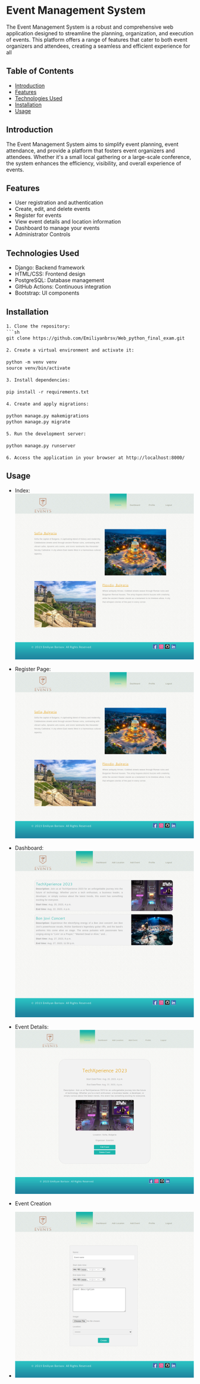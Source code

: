 # Event Management System

The Event Management System is a robust and comprehensive web application designed to streamline the planning, organization, and execution of events. This platform offers a range of features that cater to both event organizers and attendees, creating a seamless and efficient experience for all

## Table of Contents

- [Introduction](#introduction)
- [Features](#features)
- [Technologies Used](#technologies-used)
- [Installation](#installation)
- [Usage](#usage)


## Introduction
The Event Management System aims to simplify event planning, event attendance, and provide a platform that fosters event organizers and attendees. Whether it's a small local gathering or a large-scale conference, the system enhances the efficiency, visibility, and overall experience of events.

## Features

- User registration and authentication
- Create, edit, and delete events
- Register for events
- View event details and location information
- Dashboard to manage your events
- Administrator Controls

## Technologies Used

- Django: Backend framework
- HTML/CSS: Frontend design
- PostgreSQL: Database management
- GitHub Actions: Continuous integration
- Bootstrap: UI components

## Installation

	1. Clone the repository:
   	```sh
	git clone https://github.com/Emiliyanbrsv/Web_python_final_exam.git
   
	2. Create a virtual environment and activate it:

	python -m venv venv
	source venv/bin/activate
	
	3. Install dependencies:
	
	pip install -r requirements.txt
	
	4. Create and apply migrations:
	
	python manage.py makemigrations
	python manage.py migrate
	
	5. Run the development server:
	
	python manage.py runserver
	
	6. Access the application in your browser at http://localhost:8000/

## Usage

- Index:
![img.png](example_photos/example_2.png)

- Register Page:
![img.png](example_photos/example_6.png)

- Dashboard:
![img.png](example_photos/example_3.png)

- Event Details:
![img.png](example_photos/example_4.png)

- Event Creation
- ![img.png](example_photos/example_5.png)


